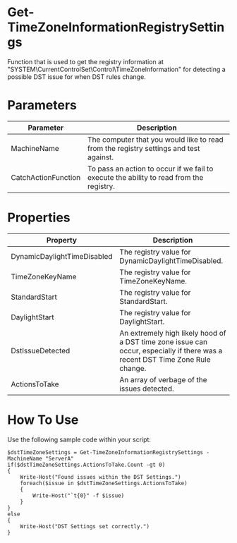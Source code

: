 # Get-TimeZoneInformationRegistrySettings
Function that is used to get the registry information at "SYSTEM\CurrentControlSet\Control\TimeZoneInformation" for detecting a possible DST issue for when DST rules change. 

# Parameters 

Parameter | Description 
----------|------------
MachineName | The computer that you would like to read from the registry settings and test against. 
CatchActionFunction | To pass an action to occur if we fail to execute the ability to read from the registry. 

# Properties

Property | Description 
---------|------------
DynamicDaylightTimeDisabled | The registry value for DynamicDaylightTimeDisabled.
TimeZoneKeyName | The registry value for TimeZoneKeyName.
StandardStart | The registry value for StandardStart.
DaylightStart | The registry value for DaylightStart.
DstIssueDetected | An extremely high likely hood of a DST time zone issue can occur, especially if there was a recent DST Time Zone Rule change.  
ActionsToTake | An array of verbage of the issues detected.

# How To Use 

Use the following sample code within your script: 

```
$dstTimeZoneSettings = Get-TimeZoneInformationRegistrySettings -MachineName "ServerA" 
if($dstTimeZoneSettings.ActionsToTake.Count -gt 0)
{
    Write-Host("Found issues within the DST Settings.")
    foreach($issue in $dstTimeZoneSettings.ActionsToTake)
    {
        Write-Host("`t{0}" -f $issue)
    }
}
else 
{
    Write-Host("DST Settings set correctly.")
}
```
